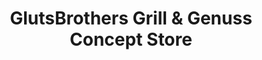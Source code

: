 ---
title: "GlutsBrothers Grill & Genuss Concept Store"
url: /rosenheim/glutsbrothers-grill-und-genuss-concept-store/
shop: Grillen
---